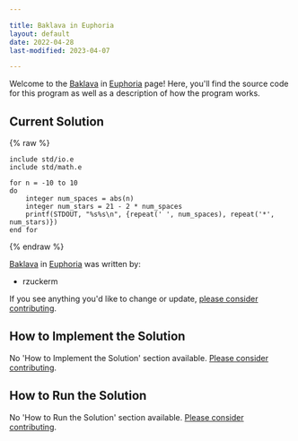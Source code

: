 ```yaml
---

title: Baklava in Euphoria
layout: default
date: 2022-04-28
last-modified: 2023-04-07

---
```


Welcome to the [Baklava](https://sampleprograms.io/projects/baklava) in [Euphoria](https://sampleprograms.io/languages/euphoria) page! Here, you'll find the source code for this program as well as a description of how the program works.

## Current Solution

{% raw %}

```euphoria
include std/io.e
include std/math.e

for n = -10 to 10
do
    integer num_spaces = abs(n)
    integer num_stars = 21 - 2 * num_spaces
    printf(STDOUT, "%s%s\n", {repeat(' ', num_spaces), repeat('*', num_stars)})
end for
```

{% endraw %}

[Baklava](https://sampleprograms.io/projects/baklava) in [Euphoria](https://sampleprograms.io/languages/euphoria) was written by:

- rzuckerm

If you see anything you'd like to change or update, [please consider contributing](https://github.com/TheRenegadeCoder/sample-programs).

## How to Implement the Solution

No 'How to Implement the Solution' section available. [Please consider contributing](https://github.com/TheRenegadeCoder/sample-programs-website).

## How to Run the Solution

No 'How to Run the Solution' section available. [Please consider contributing](https://github.com/TheRenegadeCoder/sample-programs-website).